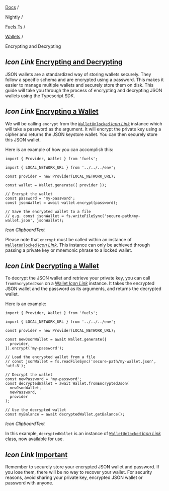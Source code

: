 [Docs](https://docs.fuel.network/) /

Nightly  /

[Fuels Ts](https://docs.fuel.network/docs/nightly/fuels-ts/) /

[Wallets](https://docs.fuel.network/docs/nightly/fuels-ts/wallets/) /

Encrypting and Decrypting

## _Icon Link_ [Encrypting and Decrypting](https://docs.fuel.network/docs/nightly/fuels-ts/wallets/encrypting-and-decrypting/\#encrypting-and-decrypting)

JSON wallets are a standardized way of storing wallets securely. They follow a specific schema and are encrypted using a password. This makes it easier to manage multiple wallets and securely store them on disk. This guide will take you through the process of encrypting and decrypting JSON wallets using the Typescript SDK.

## _Icon Link_ [Encrypting a Wallet](https://docs.fuel.network/docs/nightly/fuels-ts/wallets/encrypting-and-decrypting/\#encrypting-a-wallet)

We will be calling `encrypt` from the [`WalletUnlocked` _Icon Link_](https://fuels-ts-docs-api-nightly.vercel.app/classes/_fuel_ts_account.WalletUnlocked.html) instance which will take a password as the argument. It will encrypt the private key using a cipher and returns the JSON keystore wallet. You can then securely store this JSON wallet.

Here is an example of how you can accomplish this:

```fuel_Box fuel_Box-idXKMmm-css
import { Provider, Wallet } from 'fuels';

import { LOCAL_NETWORK_URL } from '../../../env';

const provider = new Provider(LOCAL_NETWORK_URL);

const wallet = Wallet.generate({ provider });

// Encrypt the wallet
const password = 'my-password';
const jsonWallet = await wallet.encrypt(password);

// Save the encrypted wallet to a file
// e.g. const jsonWallet = fs.writeFileSync('secure-path/my-wallet.json', jsonWallet);
```

_Icon ClipboardText_

Please note that `encrypt` must be called within an instance of [`WalletUnlocked` _Icon Link_](https://fuels-ts-docs-api-nightly.vercel.app/classes/_fuel_ts_account.WalletUnlocked.html). This instance can only be achieved through passing a private key or mnemonic phrase to a locked wallet.

## _Icon Link_ [Decrypting a Wallet](https://docs.fuel.network/docs/nightly/fuels-ts/wallets/encrypting-and-decrypting/\#decrypting-a-wallet)

To decrypt the JSON wallet and retrieve your private key, you can call `fromEncryptedJson` on a [Wallet _Icon Link_](https://fuels-ts-docs-api-nightly.vercel.app/classes/_fuel_ts_account.Wallet.html) instance. It takes the encrypted JSON wallet and the password as its arguments, and returns the decrypted wallet.

Here is an example:

```fuel_Box fuel_Box-idXKMmm-css
import { Provider, Wallet } from 'fuels';

import { LOCAL_NETWORK_URL } from '../../../env';

const provider = new Provider(LOCAL_NETWORK_URL);

const newJsonWallet = await Wallet.generate({
  provider,
}).encrypt('my-password');

// Load the encrypted wallet from a file
// const jsonWallet = fs.readFileSync('secure-path/my-wallet.json', 'utf-8');

// Decrypt the wallet
const newPassword = 'my-password';
const decryptedWallet = await Wallet.fromEncryptedJson(
  newJsonWallet,
  newPassword,
  provider
);

// Use the decrypted wallet
const myBalance = await decryptedWallet.getBalance();
```

_Icon ClipboardText_

In this example, `decryptedWallet` is an instance of [`WalletUnlocked` _Icon Link_](https://fuels-ts-docs-api-nightly.vercel.app/classes/_fuel_ts_account.WalletUnlocked.html) class, now available for use.

## _Icon Link_ [Important](https://docs.fuel.network/docs/nightly/fuels-ts/wallets/encrypting-and-decrypting/\#important)

Remember to securely store your encrypted JSON wallet and password. If you lose them, there will be no way to recover your wallet. For security reasons, avoid sharing your private key, encrypted JSON wallet or password with anyone.